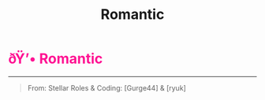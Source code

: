 ﻿---
lang: en-US
title: Romantic
prev: Revenant
next: SchrodingersCat
---

# <font color="#ff1493">ðŸ’• <b>Romantic</b></font> <Badge text="Benign" type="tip" vertical="middle"/>
---

> From: Stellar Roles & Coding: [Gurge44] & [ryuk]
